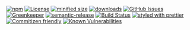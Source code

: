 [![npm](https://img.shields.io/npm/v/npm-dep-graph.svg)](https://www.npmjs.com/package/npm-dep-graph)
[![License](https://img.shields.io/badge/License-BSD%203--Clause-blue.svg)](https://opensource.org/licenses/BSD-3-Clause)
[![minified size](https://badgen.net/bundlephobia/min/npm-dep-graph)](https://bundlephobia.com/result?p=npm-dep-graph)
[![downloads](http://img.shields.io/npm/dm/npm-dep-graph.svg?style=flat-square)](https://npmjs.org/package/npm-dep-graph)
[![GitHub Issues](https://img.shields.io/github/issues/arlac77/npm-dep-graph.svg?style=flat-square)](https://github.com/arlac77/npm-dep-graph/issues)
[![Greenkeeper](https://badges.greenkeeper.io/arlac77/npm-dep-graph.svg)](https://greenkeeper.io/)
[![semantic-release](https://img.shields.io/badge/%20%20%F0%9F%93%A6%F0%9F%9A%80-semantic--release-e10079.svg)](https://github.com/arlac77/npm-dep-graph)
[![Build Status](https://secure.travis-ci.org/arlac77/npm-dep-graph.png)](http://travis-ci.org/arlac77/npm-dep-graph)
[![styled with prettier](https://img.shields.io/badge/styled_with-prettier-ff69b4.svg)](https://github.com/prettier/prettier)
[![Commitizen friendly](https://img.shields.io/badge/commitizen-friendly-brightgreen.svg)](http://commitizen.github.io/cz-cli/)
[![Known Vulnerabilities](https://snyk.io/test/github/arlac77/npm-dep-graph/badge.svg)](https://snyk.io/test/github/arlac77/npm-dep-graph)
